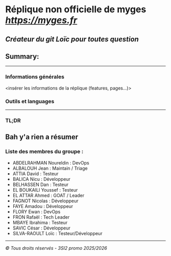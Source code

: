 # Réplique non officielle de myges *https://myges.fr*
*Créateur du git Loïc pour toutes question*
--- 
## Summary:
---
### Informations générales
<insérer les informations de la réplique (features, pages...)>

### Outils et languages
---
### TL;DR 
Bah y'a rien a résumer
--- 
### Liste des membres du groupe :
- ABDELRAHMAN Noureldin : DevOps
- ALBALOUH Jean : Maintain / Triage
- ATTIA David : Testeur
- BALICA Nicu : Développeur
- BELHASSEN Dan : Testeur
- EL BOUKAILI Youssef : Testeur
- EL ATTAR Ahmed : GOAT / Leader
- FAGNOT Nicolas : Développeur
- FAYE Amadou : Développeur
- FLORY Ewan : DevOps
- FRON Rafaël : Tech Leader
- MBAYE Ibrahima : Testeur
- SAVIC César : Développeur
- SILVA-RAOULT Loïc : Testeur/Développeur

--- 
*© Tous droits réservés - 3SI2 promo 2025/2026*


